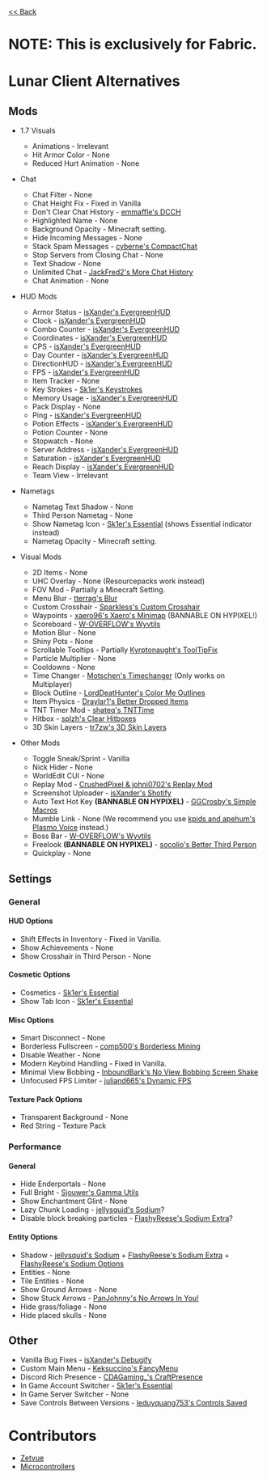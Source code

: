 [<< Back](README.md)

# NOTE: This is exclusively for Fabric.

# Lunar Client Alternatives

## Mods

- 1.7 Visuals

  - Animations - Irrelevant
  - Hit Armor Color - None
  - Reduced Hurt Animation - None

- Chat

  - Chat Filter - None
  - Chat Height Fix - Fixed in Vanilla
  - Don't Clear Chat History - [emmaffle's DCCH](https://modrinth.com/mod/dcch/versions)
  - Highlighted Name - None
  - Background Opacity - Minecraft setting.
  - Hide Incoming Messages - None
  - Stack Spam Messages - [cyberne's CompactChat](https://modrinth.com/mod/compactchat/versions)
  - Stop Servers from Closing Chat - None
  - Text Shadow - None
  - Unlimited Chat - [JackFred2's More Chat History](https://modrinth.com/mod/morechathistory/versions)
  - Chat Animation - None

- HUD Mods

  - Armor Status - [isXander's EvergreenHUD](https://modrinth.com/mod/evergreenhud/versions)
  - Clock - [isXander's EvergreenHUD](https://modrinth.com/mod/evergreenhud/versions)
  - Combo Counter - [isXander's EvergreenHUD](https://modrinth.com/mod/evergreenhud/versions)
  - Coordinates - [isXander's EvergreenHUD](https://modrinth.com/mod/evergreenhud/versions)
  - CPS - [isXander's EvergreenHUD](https://modrinth.com/mod/evergreenhud/versions) 
  - Day Counter - [isXander's EvergreenHUD](https://modrinth.com/mod/evergreenhud/versions)
  - DirectionHUD - [isXander's EvergreenHUD](https://modrinth.com/mod/evergreenhud/versions)
  - FPS - [isXander's EvergreenHUD](https://modrinth.com/mod/evergreenhud/versions)
  - Item Tracker - None
  - Key Strokes - [Sk1er's Keystrokes](https://sk1er.club/mods/keystrokesmod)
  - Memory Usage - [isXander's EvergreenHUD](https://modrinth.com/mod/evergreenhud/versions)
  - Pack Display - None
  - Ping - [isXander's EvergreenHUD](https://modrinth.com/mod/evergreenhud/versions)
  - Potion Effects - [isXander's EvergreenHUD](https://modrinth.com/mod/evergreenhud/versions)
  - Potion Counter - None
  - Stopwatch - None
  - Server Address -  [isXander's EvergreenHUD](https://modrinth.com/mod/evergreenhud/versions)
  - Saturation - [isXander's EvergreenHUD](https://modrinth.com/mod/evergreenhud/versions)
  - Reach Display - [isXander's EvergreenHUD](https://modrinth.com/mod/evergreenhud/versions)
  - Team View - Irrelevant
  
- Nametags

  - Nametag Text Shadow -  None
  - Third Person Nametag - None
  - Show Nametag Icon - [Sk1er's Essential](https://essential.gg) (shows Essential indicator instead)
  - Nametag Opacity - Minecraft setting.

- Visual Mods

  - 2D Items - None
  - UHC Overlay - None (Resourcepacks work instead)
  - FOV Mod - Partially a Minecraft Setting.
  - Menu Blur - [tterrag's Blur](https://www.curseforge.com/minecraft/mc-mods/blur)
  - Custom Crosshair - [Sparkless's Custom Crosshair](https://www.curseforge.com/minecraft/mc-mods/custom-crosshair-mod/files/all?filter-game-version=2020709689%3A5806)
  - Waypoints - [xaero96's Xaero's Minimap](https://www.curseforge.com/minecraft/mc-mods/xaeros-minimap) (BANNABLE ON HYPIXEL!)
  - Scoreboard - [W-OVERFLOW's Wyvtils](https://github.com/W-OVERFLOW/Wyvtils-1.18/releases/tag/v2.1.0)
  - Motion Blur - None
  - Shiny Pots - None
  - Scrollable Tooltips - Partially [Kyrptonaught's ToolTipFix](https://www.curseforge.com/minecraft/mc-mods/tooltipfix)
  - Particle Multiplier - None
  - Cooldowns - None
  - Time Changer - [Motschen's Timechanger](https://www.curseforge.com/minecraft/mc-mods/time-changer) (Only works on Multiplayer)
  - Block Outline - [LordDeatHunter's Color Me Outlines](https://www.curseforge.com/minecraft/mc-mods/color-me-outlines)
  - Item Physics - [Draylar1's Better Dropped Items](https://www.curseforge.com/minecraft/mc-mods/better-dropped-items)
  - TNT Timer Mod - [shateq's TNTTime](https://modrinth.com/mod/tnttime/versions)
  - Hitbox - [splzh's Clear Hitboxes](https://modrinth.com/mod/clearhitboxes/versions)
  - 3D Skin Layers - [tr7zw's 3D Skin Layers](https://www.curseforge.com/minecraft/mc-mods/skin-layers-3d)

- Other Mods

  - Toggle Sneak/Sprint - Vanilla
  - Nick Hider - None
  - WorldEdit CUI - None
  - Replay Mod - [CrushedPixel & johni0702's Replay Mod](https://www.replaymod.com/download)
  - Screenshot Uploader - [isXander's Shotify](https://modrinth.com/mod/shotify)
  - Auto Text Hot Key **(BANNABLE ON HYPIXEL)** - [GGCrosby's Simple Macros](https://www.curseforge.com/minecraft/mc-mods/fabric-simple-macros)
  - Mumble Link - None (We recommend you use [kpids and apehum's Plasmo Voice](https://modrinth.com/mod/plasmo-voice) instead.)
  - Boss Bar - [W-OVERFLOW's Wyvtils](https://github.com/W-OVERFLOW/Wyvtils-1.18/releases/tag/v2.1.0)
  - Freelook **(BANNABLE ON HYPIXEL)** - [socolio's Better Third Person](https://modrinth.com/mod/better-third-person)
  - Quickplay - None

## Settings

### General

#### HUD Options

- Shift Effects in Inventory - Fixed in Vanilla.
- Show Achievements - None
- Show Crosshair in Third Person - None

#### Cosmetic Options

- Cosmetics - [Sk1er's Essential](https://essential.gg)
- Show Tab Icon - [Sk1er's Essential](https://essential.gg)

#### Misc Options

- Smart Disconnect - None
- Borderless Fullscreen - [comp500's Borderless Mining](https://www.curseforge.com/minecraft/mc-mods/borderless-mining)
- Disable Weather - None
- Modern Keybind Handling - Fixed in Vanilla.
- Minimal View Bobbing - [InboundBark's No View Bobbing Screen Shake](https://modrinth.com/mod/viewbobbingmod)
- Unfocused FPS Limiter - [juliand665's Dynamic FPS](https://modrinth.com/mod/dynamic-fps)

#### Texture Pack Options

- Transparent Background - None
- Red String - Texture Pack

### Performance

#### General
  
- Hide Enderportals - None
- Full Bright - [Sjouwer's Gamma Utils](https://modrinth.com/mod/gamma-utils)
- Show Enchantment Glint - None
- Lazy Chunk Loading - [jellysquid's Sodium](https://modrinth.com/mod/sodium)?
- Disable block breaking particles - [FlashyReese's Sodium Extra](https://modrinth.com/mod/sodium-extra/versions)?

#### Entity Options

- Shadow - [jellysquid's Sodium](https://modrinth.com/mod/sodium) + [FlashyReese's Sodium Extra](https://modrinth.com/mod/sodium-extra/versions) + [FlashyReese's Sodium Options](https://modrinth.com/mod/reeses-sodium-options)
- Entities - None
- Tile Entities - None
- Show Ground Arrows - None
- Show Stuck Arrows - [PanJohnny's No Arrows In You!](https://modrinth.com/mod/naiy)
- Hide grass/foliage - None
- Hide placed skulls - None

## Other
  
- Vanilla Bug Fixes - [isXander's Debugify](https://modrinth.com/mod/debugify)
- Custom Main Menu - [Keksuccino's FancyMenu](https://www.curseforge.com/minecraft/mc-mods/fancymenu-fabric)
- Discord Rich Presence - [CDAGaming_'s CraftPresence](https://www.curseforge.com/minecraft/mc-mods/craftpresence/files/all)
- In Game Account Switcher - [Sk1er's Essential](https://essential.gg)
- In Game Server Switcher - None
- Save Controls Between Versions - [leduyquang753's Controls Saved](https://hypixel.net/threads/forge-1-8-9-controls-saved-%E2%80%93-save-controls-as-presets.2010689/)

# Contributors

- [Zetvue](https://zetvue.carrd.co)
- [Microcontrollers](https://github.com/MicrocontrollersDev)
